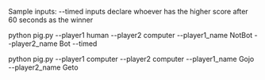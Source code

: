 Sample inputs:
--timed inputs declare whoever has the higher score after 60 seconds as the winner

python pig.py --player1 human --player2 computer --player1_name NotBot --player2_name Bot --timed

python pig.py --player1 computer --player2 computer --player1_name Gojo --player2_name Geto
